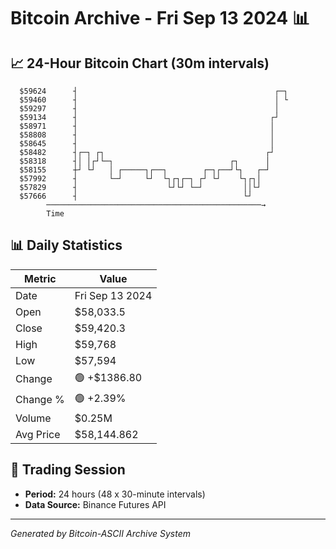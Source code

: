# Bitcoin Archive - Fri Sep 13 2024 📊

## 📈 24-Hour Bitcoin Chart (30m intervals)

```
  $59624      ┤                                            ┌─┐ 
  $59460      ┤                                            │ └ 
  $59297      ┤                                            │   
  $59134      ┤                                           ┌┘   
  $58971      ┤                                           │    
  $58808      ┤                                           │    
  $58645      ┤                                           │    
  $58482      ┤┌─┐ ┌┐                                    ┌┘    
  $58318      ┤│ │┌┘└─┐                          ┌┐      │     
  $58155      ┼┘ └┘   │ ┌─────┐┌──┐        ┌─┐┌──┘└┐   ┌─┘     
  $57992      ┤       └─┘     └┘  └┐┌┐┌─┐ ┌┘ └┘    └┐┌┐│       
  $57829      ┤                    └┘└┘ └─┘         ││└┘       
  $57666      ┤                                     └┘         
        ────────────────────────────────────────────────→
        Time
```

## 📊 Daily Statistics

| Metric | Value |
|--------|-------|
| Date | Fri Sep 13 2024 |
| Open | $58,033.5 |
| Close | $59,420.3 |
| High | $59,768 |
| Low | $57,594 |
| Change | 🟢 +$1386.80 |
| Change % | 🟢 +2.39% |
| Volume | $0.25M |
| Avg Price | $58,144.862 |

## 📅 Trading Session

- **Period:** 24 hours (48 x 30-minute intervals)
- **Data Source:** Binance Futures API

---
*Generated by Bitcoin-ASCII Archive System*
